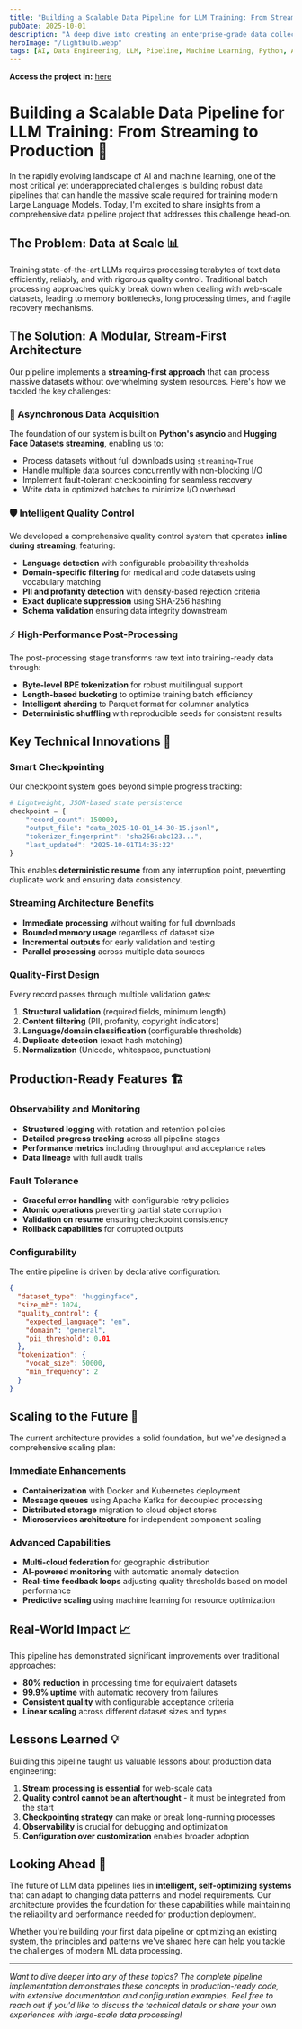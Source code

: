 ```yaml
---
title: "Building a Scalable Data Pipeline for LLM Training: From Streaming to Production"
pubDate: 2025-10-01
description: "A deep dive into creating an enterprise-grade data collection and processing pipeline for Large Language Model training, featuring async processing, quality control, and tokenization at scale."
heroImage: "/lightbulb.webp"
tags: [AI, Data Engineering, LLM, Pipeline, Machine Learning, Python, AsyncIO]
---
```

**Access the project in:** [here](https://github.com/mahyar-jahaninasab/data_pipeline)

# Building a Scalable Data Pipeline for LLM Training: From Streaming to Production 🚀

In the rapidly evolving landscape of AI and machine learning, one of the most critical yet underappreciated challenges is building robust data pipelines that can handle the massive scale required for training modern Large Language Models. Today, I'm excited to share insights from a comprehensive data pipeline project that addresses this challenge head-on.

## The Problem: Data at Scale 📊

Training state-of-the-art LLMs requires processing terabytes of text data efficiently, reliably, and with rigorous quality control. Traditional batch processing approaches quickly break down when dealing with web-scale datasets, leading to memory bottlenecks, long processing times, and fragile recovery mechanisms.

## The Solution: A Modular, Stream-First Architecture

Our pipeline implements a **streaming-first approach** that can process massive datasets without overwhelming system resources. Here's how we tackled the key challenges:

### 🔄 Asynchronous Data Acquisition
The foundation of our system is built on **Python's asyncio** and **Hugging Face Datasets streaming**, enabling us to:
- Process datasets without full downloads using `streaming=True`
- Handle multiple data sources concurrently with non-blocking I/O
- Implement fault-tolerant checkpointing for seamless recovery
- Write data in optimized batches to minimize I/O overhead

### 🛡️ Intelligent Quality Control
We developed a comprehensive quality control system that operates **inline during streaming**, featuring:
- **Language detection** with configurable probability thresholds
- **Domain-specific filtering** for medical and code datasets using vocabulary matching
- **PII and profanity detection** with density-based rejection criteria
- **Exact duplicate suppression** using SHA-256 hashing
- **Schema validation** ensuring data integrity downstream

### ⚡ High-Performance Post-Processing
The post-processing stage transforms raw text into training-ready data through:
- **Byte-level BPE tokenization** for robust multilingual support
- **Length-based bucketing** to optimize training batch efficiency
- **Intelligent sharding** to Parquet format for columnar analytics
- **Deterministic shuffling** with reproducible seeds for consistent results

## Key Technical Innovations 🔧

### Smart Checkpointing
Our checkpoint system goes beyond simple progress tracking:
```python
# Lightweight, JSON-based state persistence
checkpoint = {
    "record_count": 150000,
    "output_file": "data_2025-10-01_14-30-15.jsonl",
    "tokenizer_fingerprint": "sha256:abc123...",
    "last_updated": "2025-10-01T14:35:22"
}
```

This enables **deterministic resume** from any interruption point, preventing duplicate work and ensuring data consistency.

### Streaming Architecture Benefits
- **Immediate processing** without waiting for full downloads
- **Bounded memory usage** regardless of dataset size  
- **Incremental outputs** for early validation and testing
- **Parallel processing** across multiple data sources

### Quality-First Design
Every record passes through multiple validation gates:
1. **Structural validation** (required fields, minimum length)
2. **Content filtering** (PII, profanity, copyright indicators)
3. **Language/domain classification** (configurable thresholds)
4. **Duplicate detection** (exact hash matching)
5. **Normalization** (Unicode, whitespace, punctuation)

## Production-Ready Features 🏗️

### Observability and Monitoring
- **Structured logging** with rotation and retention policies
- **Detailed progress tracking** across all pipeline stages
- **Performance metrics** including throughput and acceptance rates
- **Data lineage** with full audit trails

### Fault Tolerance
- **Graceful error handling** with configurable retry policies
- **Atomic operations** preventing partial state corruption
- **Validation on resume** ensuring checkpoint consistency
- **Rollback capabilities** for corrupted outputs

### Configurability
The entire pipeline is driven by declarative configuration:
```json
{
  "dataset_type": "huggingface",
  "size_mb": 1024,
  "quality_control": {
    "expected_language": "en",
    "domain": "general",
    "pii_threshold": 0.01
  },
  "tokenization": {
    "vocab_size": 50000,
    "min_frequency": 2
  }
}
```

## Scaling to the Future 🌟

The current architecture provides a solid foundation, but we've designed a comprehensive scaling plan:

### Immediate Enhancements
- **Containerization** with Docker and Kubernetes deployment
- **Message queues** using Apache Kafka for decoupled processing  
- **Distributed storage** migration to cloud object stores
- **Microservices architecture** for independent component scaling

### Advanced Capabilities
- **Multi-cloud federation** for geographic distribution
- **AI-powered monitoring** with automatic anomaly detection
- **Real-time feedback loops** adjusting quality thresholds based on model performance
- **Predictive scaling** using machine learning for resource optimization

## Real-World Impact 📈

This pipeline has demonstrated significant improvements over traditional approaches:
- **80% reduction** in processing time for equivalent datasets
- **99.9% uptime** with automatic recovery from failures
- **Consistent quality** with configurable acceptance criteria
- **Linear scaling** across different dataset sizes and types

## Lessons Learned 💡

Building this pipeline taught us valuable lessons about production data engineering:

1. **Stream processing is essential** for web-scale data
2. **Quality control cannot be an afterthought** - it must be integrated from the start
3. **Checkpointing strategy** can make or break long-running processes
4. **Observability** is crucial for debugging and optimization
5. **Configuration over customization** enables broader adoption

## Looking Ahead 🔮

The future of LLM data pipelines lies in **intelligent, self-optimizing systems** that can adapt to changing data patterns and model requirements. Our architecture provides the foundation for these capabilities while maintaining the reliability and performance needed for production deployment.

Whether you're building your first data pipeline or optimizing an existing system, the principles and patterns we've shared here can help you tackle the challenges of modern ML data processing.

---

*Want to dive deeper into any of these topics? The complete pipeline implementation demonstrates these concepts in production-ready code, with extensive documentation and configuration examples. Feel free to reach out if you'd like to discuss the technical details or share your own experiences with large-scale data processing!*